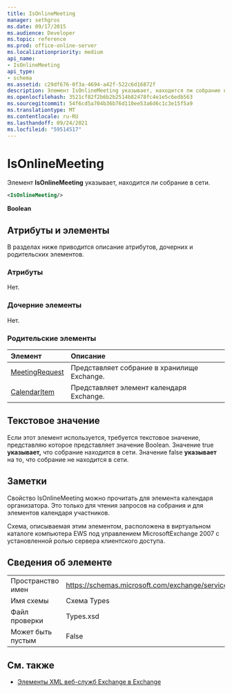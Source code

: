 ```yaml
---
title: IsOnlineMeeting
manager: sethgros
ms.date: 09/17/2015
ms.audience: Developer
ms.topic: reference
ms.prod: office-online-server
ms.localizationpriority: medium
api_name:
- IsOnlineMeeting
api_type:
- schema
ms.assetid: c29df676-0f3a-4694-a42f-522c6d16872f
description: Элемент IsOnlineMeeting указывает, находится ли собрание в сети.
ms.openlocfilehash: 3521cf82f2b6b2b2514b82478fc4e1e5c6edb563
ms.sourcegitcommit: 54f6cd5a704b36b76d110ee53a6d6c1c3e15f5a9
ms.translationtype: MT
ms.contentlocale: ru-RU
ms.lasthandoff: 09/24/2021
ms.locfileid: "59514517"
---
```

# <a name="isonlinemeeting"></a>IsOnlineMeeting

Элемент **IsOnlineMeeting** указывает, находится ли собрание в сети. 
  
```xml
<IsOnlineMeeting/>
```

 **Boolean**
## <a name="attributes-and-elements"></a>Атрибуты и элементы

В разделах ниже приводится описание атрибутов, дочерних и родительских элементов.
  
### <a name="attributes"></a>Атрибуты

Нет.
  
### <a name="child-elements"></a>Дочерние элементы

Нет.
  
### <a name="parent-elements"></a>Родительские элементы

|**Элемент**|**Описание**|
|:-----|:-----|
|[MeetingRequest](meetingrequest.md) <br/> |Представляет собрание в хранилище Exchange.  <br/> |
|[CalendarItem](calendaritem.md) <br/> |Представляет элемент календаря Exchange.  <br/> |
   
## <a name="text-value"></a>Текстовое значение

Если этот элемент используется, требуется текстовое значение, представляю которое представляет значение Boolean. Значение true **указывает,** что собрание находится в сети. Значение false **указывает** на то, что собрание не находится в сети. 
  
## <a name="remarks"></a>Заметки

Свойство IsOnlineMeeting можно прочитать для элемента календаря организатора. Это только для чтения запросов на собрания и для элементов календаря участников.
  
Схема, описываемая этим элементом, расположена в виртуальном каталоге компьютера EWS под управлением MicrosoftExchange 2007 с установленной ролью сервера клиентского доступа.
  
## <a name="element-information"></a>Сведения об элементе

|||
|:-----|:-----|
|Пространство имен  <br/> |https://schemas.microsoft.com/exchange/services/2006/types  <br/> |
|Имя схемы  <br/> |Схема Types  <br/> |
|Файл проверки  <br/> |Types.xsd  <br/> |
|Может быть пустым  <br/> |False  <br/> |
   
## <a name="see-also"></a>См. также



- [Элементы XML веб-служб Exchange в Exchange](ews-xml-elements-in-exchange.md)

